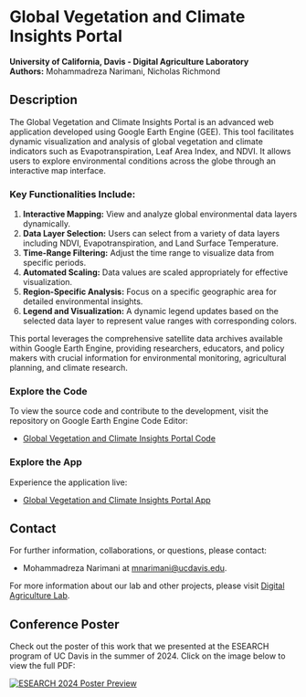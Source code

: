 # Global Vegetation and Climate Insights Portal

**University of California, Davis - Digital Agriculture Laboratory**  
**Authors:** Mohammadreza Narimani, Nicholas Richmond

## Description

The Global Vegetation and Climate Insights Portal is an advanced web application developed using Google Earth Engine (GEE). This tool facilitates dynamic visualization and analysis of global vegetation and climate indicators such as Evapotranspiration, Leaf Area Index, and NDVI. It allows users to explore environmental conditions across the globe through an interactive map interface.

### Key Functionalities Include:
1. **Interactive Mapping:** View and analyze global environmental data layers dynamically.
2. **Data Layer Selection:** Users can select from a variety of data layers including NDVI, Evapotranspiration, and Land Surface Temperature.
3. **Time-Range Filtering:** Adjust the time range to visualize data from specific periods.
4. **Automated Scaling:** Data values are scaled appropriately for effective visualization.
5. **Region-Specific Analysis:** Focus on a specific geographic area for detailed environmental insights.
6. **Legend and Visualization:** A dynamic legend updates based on the selected data layer to represent value ranges with corresponding colors.

This portal leverages the comprehensive satellite data archives available within Google Earth Engine, providing researchers, educators, and policy makers with crucial information for environmental monitoring, agricultural planning, and climate research.

### Explore the Code
To view the source code and contribute to the development, visit the repository on Google Earth Engine Code Editor:
- [Global Vegetation and Climate Insights Portal Code](https://code.earthengine.google.com/?accept_repo=users/mnarimani/ESEARCHSummer2025)

### Explore the App
Experience the application live:
- [Global Vegetation and Climate Insights Portal App](https://ee-mnarimani.projects.earthengine.app/view/global-vegetation-and-climate-insights-portal)

## Contact

For further information, collaborations, or questions, please contact:
- Mohammadreza Narimani at [mnarimani@ucdavis.edu](mailto:mnarimani@ucdavis.edu).

For more information about our lab and other projects, please visit [Digital Agriculture Lab](https://digitalag.ucdavis.edu/).

## Conference Poster

Check out the poster of this work that we presented at the ESEARCH program of UC Davis in the summer of 2024. Click on the image below to view the full PDF:

[![ESEARCH 2024 Poster Preview](ESEARCH2024_Summer_GVCIP.png)](ESEARCH2024_Summer_GVCIP.pdf)
